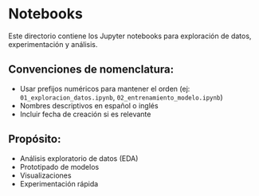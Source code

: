 # Notebooks

Este directorio contiene los Jupyter notebooks para exploración de datos, experimentación y análisis.

## Convenciones de nomenclatura:
- Usar prefijos numéricos para mantener el orden (ej: `01_exploracion_datos.ipynb`, `02_entrenamiento_modelo.ipynb`)
- Nombres descriptivos en español o inglés
- Incluir fecha de creación si es relevante

## Propósito:
- Análisis exploratorio de datos (EDA)
- Prototipado de modelos
- Visualizaciones
- Experimentación rápida
